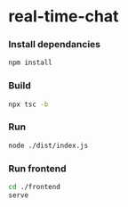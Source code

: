 # real-time-chat

### Install dependancies
```bash
npm install
```

### Build
```bash
npx tsc -b
```

### Run
```bash
node ./dist/index.js
```

### Run frontend
```bash
cd ./frontend
serve
```
